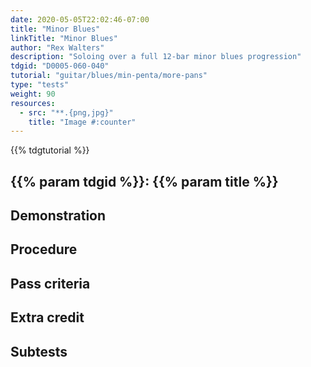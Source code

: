 ```yaml
---
date: 2020-05-05T22:02:46-07:00
title: "Minor Blues"
linkTitle: "Minor Blues"
author: "Rex Walters"
description: "Soloing over a full 12-bar minor blues progression"
tdgid: "D0005-060-040"
tutorial: "guitar/blues/min-penta/more-pans"
type: "tests"
weight: 90
resources:
  - src: "**.{png,jpg}"
    title: "Image #:counter"
---
```


{{% tdgtutorial %}}

## {{% param tdgid %}}: {{% param title %}}

## Demonstration

## Procedure

## Pass criteria

## Extra credit

## Subtests
